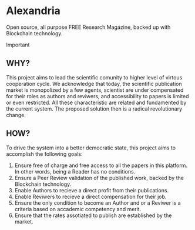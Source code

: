 # Alexandria
Open source, all purpose FREE Research Magazine, backed up with Blockchain technology.

>[!IMPORTANT]
>## WHY?
>This project aims to lead the scientific comunity to higher level of virtous cooperation cycle.
We acknowledge that today, the scientific publication market is monopolized by a few agents, scientist are under compensated for their roles as authors and reviwers, and accessibility to papers is limited or even restricted. All these characteristic are related and fundamented by the current system. The proposed solution then is a radical revolutionary change.
>
>## HOW?
>To drive the system into a better democratic state, this project aims to accomplish the following goals:
>1. Ensure free of charge and free access to all the papers in this platform. In other words, being a Reader has no conditions.
>2. Ensure a Peer Review validation of the published work, backed by the Blockchain technology.
>3. Enable Authors to recieve a direct profit from their publications.
>4. Enable Reviwers to recieve a direct compensation for their job.
>5. Ensure the only condition to become an Author and or a Reviwer is a criteria based on accademic competency and merit.
>6. Ensure that the rates assotiated to publish are established by the market.